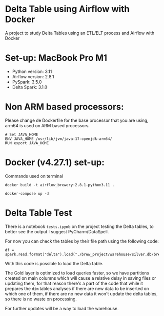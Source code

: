 # Delta Table using Airflow with Docker
A project to study Delta Tables using an ETL/ELT process and Airflow with Docker

# Set-up: MacBook Pro M1
- Python version: 3.11
- Airflow version: 2.8.1
- PySpark: 3.5.0
- Delta Spark: 3.1.0

# Non ARM based processors:
Please change de Dockerfile for the base processor that you are using,
arm64 is used on ARM based processors.
```
# Set JAVA_HOME
ENV JAVA_HOME /usr/lib/jvm/java-17-openjdk-arm64/
RUN export JAVA_HOME
```

# Docker (v4.27.1) set-up:
Commands used on terminal
```
docker build -t airflow_brewery:2.8.1-python3.11 .
```
```
docker-compose up -d
```

# Delta Table Test
There is a notebook `tests.ipynb` on the project testing the Delta tables, to better see the output I suggest PyCharm/DataSpell.

For now you can check the tables by their file path using the following code:
```
df = spark.read.format("delta").load("./brew_project/warehouse/silver.db/brewery")
```
With this code is possible to load the Delta table.

The Gold layer is optimized to load queries faster, so we have partitions created on main columns which will cause a relative delay in saving files or updating them, for that reason there's a part of the code that while it prepares the `dim` tables analyses if there are new data to be inserted on which one of them, if there are no new data it won't update the delta tables, so there is no waste on processing.

For further updates will be a way to load the warehouse.
